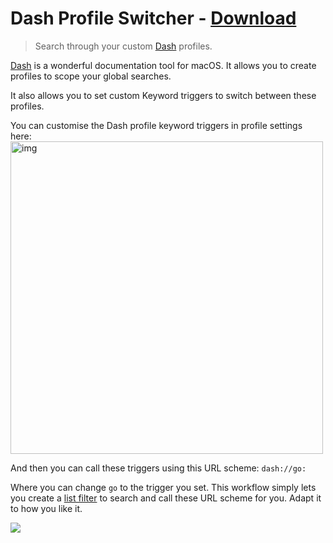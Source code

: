 # Dash Profile Switcher - [Download](https://github.com/nikitavoloboev/small-workflows/blob/master/dash-profile-switch/Dash%20profile%20switch.alfredworkflow?raw=true)
> Search through your custom [Dash](https://kapeli.com/dash) profiles.

[Dash](http://kapeli.com/dash) is a wonderful documentation tool for macOS. It allows you to create profiles to scope your global searches.

It also allows you to set custom Keyword triggers to switch between these profiles.

You can customise the Dash profile keyword triggers in profile settings here:
<img src="https://i.imgur.com/tc50FJq.png" width="500" alt="img">

And then you can call these triggers using this URL scheme: `dash://go:`

Where you can change `go` to the trigger you set. This workflow simply lets you create a [list filter](https://www.alfredapp.com/help/workflows/inputs/list-filter/) to search and call these URL scheme for you. Adapt it to how you like it.

![](https://i.imgur.com/wyqtfCM.png)